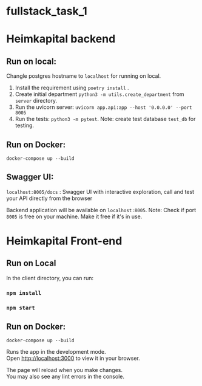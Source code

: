 # fullstack_task_1

# Heimkapital backend

## Run on local:
 Changle postgres hostname to `localhost` for running on local.

   1. Install the requirement using `poetry install` .
   2. Create initial department `python3 -m utils.create_department` from `server` directory.
   3. Run the uvicorn server: `uvicorn app.api:app --host '0.0.0.0' --port 8005`
   4. Run the tests: `python3 -m pytest`. Note: create test database `test_db` for testing.

## Run on Docker:
 `docker-compose up --build`

## Swagger UI:
`localhost:8005/docs` : Swagger UI with interactive exploration, call and test your API directly from the browser

Backend application will be available on `localhost:8005`. 
Note: Check if port `8005` is free on your machine. Make it free if it's in use.

# Heimkapital Front-end
## Run on Local
In the client directory, you can run:

### `npm install`
### `npm start`

## Run on Docker:
    docker-compose up --build

Runs the app in the development mode.\
Open [http://localhost:3000](http://localhost:3000) to view it in your browser.

The page will reload when you make changes.\
You may also see any lint errors in the console.

